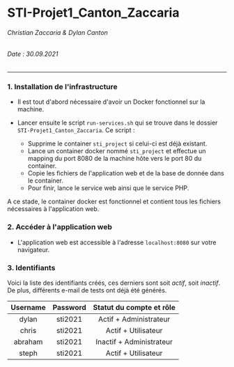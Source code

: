 # STI-Projet1_Canton_Zaccaria

###### Christian Zaccaria & Dylan Canton

###### Date : 30.09.2021

---



### 1. Installation de l'infrastructure

* Il est tout d'abord nécessaire d'avoir un Docker fonctionnel sur la machine. 

* Lancer ensuite le script `run-services.sh` qui se trouve dans le dossier `STI-Projet1_Canton_Zaccaria`. Ce script : 
  * Supprime le container `sti_project` si celui-ci est déjà existant.
  * Lance un container docker nommé `sti_project` et effectue un mapping du port 8080 de la machine hôte vers le port 80 du container.
  * Copie les fichiers de l'application web et de la base de donnée dans le container.
  * Pour finir, lance le service web ainsi que le service PHP.

A ce stade, le container docker est fonctionnel et contient tous les fichiers nécessaires à l'application web.



### 2. Accéder à l'application web

* L'application web est accessible à l'adresse `localhost:8080` sur votre navigateur. 

  

### 3. Identifiants

Voici la liste des identifiants créés, ces derniers sont soit *actif*, soit *inactif*. De plus, différents e-mail de tests ont déjà été générés.

| Username | Password | Statut du compte et rôle |
| :------: | :------: | :----------------------: |
|  dylan   | sti2021  |  Actif + Administrateur  |
|  chris   | sti2021  |   Actif + Utilisateur    |
| abraham  | sti2021  | Inactif + Administrateur |
|  steph   | sti2021  |   Actif + Utilisateur    |

